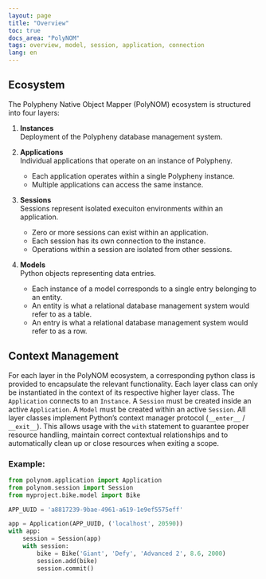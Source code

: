 ```yaml
---
layout: page
title: "Overview"
toc: true
docs_area: "PolyNOM"
tags: overview, model, session, application, connection
lang: en
---
```


## Ecosystem

The Polypheny Native Object Mapper (PolyNOM) ecosystem is structured into four layers:

1. **Instances**  
   Deployment of the Polypheny database management system.  

2. **Applications**  
   Individual applications that operate on an instance of Polypheny. 
   - Each application operates within a single Polypheny instance.
   - Multiple applications can access the same instance.  

3. **Sessions**  
   Sessions represent isolated execuiton environments within an application.  
   - Zero or more sessions can exist within an application.  
   - Each session has its own connection to the instance.  
   - Operations within a session are isolated from other sessions.

4. **Models**  
   Python objects representing data entries.  
   - Each instance of a model corresponds to a single entry belonging to an entity.  
   - An entity is what a relational database management system would refer to as a table.  
   - An entry is what a relational database management system would refer to as a row.

## Context Management

For each layer in the PolyNOM ecosystem, a corresponding python class is provided to encapsulate the relevant functionality. Each layer class can only be instantiated in the context of its respective higher layer class. The `Application` connects to an `Instance`. A `Session` must be created inside an active `Application`. A `Model` must be created within an active `Session`. All layer classes implement Python’s context manager protocol (`__enter__` / `__exit__`). This allows usage with the `with` statement to guarantee proper resource handling, maintain correct contextual relationships and to automatically clean up or close resources when exiting a scope.

### Example:

```python
from polynom.application import Application
from polynom.session import Session
from myproject.bike.model import Bike

APP_UUID = 'a8817239-9bae-4961-a619-1e9ef5575eff'

app = Application(APP_UUID, ('localhost', 20590))
with app:
    session = Session(app)
    with session:
        bike = Bike('Giant', 'Defy', 'Advanced 2', 8.6, 2000)
        session.add(bike)
        session.commit()
```
